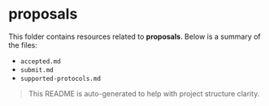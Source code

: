 # proposals

This folder contains resources related to **proposals**. Below is a summary of the files:

- `accepted.md`
- `submit.md`
- `supported-protocols.md`

> This README is auto-generated to help with project structure clarity.
